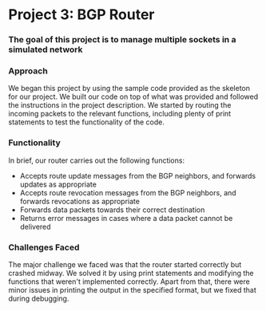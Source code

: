 # Project 3: BGP Router

### The goal of this project is to manage multiple sockets in a simulated network
### Approach

We began this project by using the sample code provided as the skeleton for our project. We built our code on top of what was provided and followed the instructions in the project description. We started by routing the incoming packets to the relevant functions, including plenty of print statements to test the functionality of the code. 

### Functionality

In brief, our router carries out the following functions:

* Accepts route update messages from the BGP neighbors, and forwards updates as appropriate
* Accepts route revocation messages from the BGP neighbors, and forwards revocations as appropriate
* Forwards data packets towards their correct destination
* Returns error messages in cases where a data packet cannot be delivered

### Challenges Faced

The major challenge we faced was that the router started correctly but crashed midway. We solved it by using print statements and modifying the functions that weren't implemented correctly. Apart from that, there were minor issues in printing the output in the specified format, but we fixed that during debugging.
